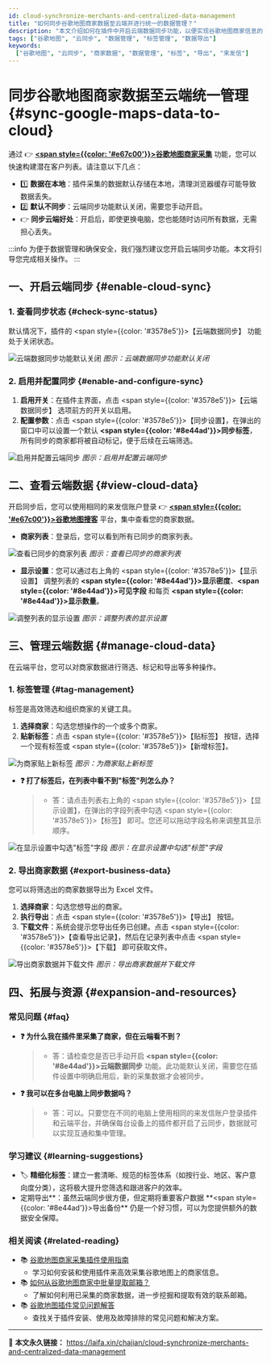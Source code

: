 ```yaml
---
id: cloud-synchronize-merchants-and-centralized-data-management
title: "如何同步谷歌地图商家数据至云端并进行统一的数据管理？"
description: "本文介绍如何在插件中开启云端数据同步功能，以便实现谷歌地图商家信息的云端存储和集中管理。通过手动开启同步和设置同步参数，您可以在云端轻松查看和管理数据，避免数据丢失问题，提升工作效率。"
tags: ["谷歌地图", "云同步", "数据管理", "标签管理", "数据导出"]
keywords:
  ["谷歌地图", "云同步", "商家数据", "数据管理", "标签", "导出", "来发信"]
---
```


# 同步谷歌地图商家数据至云端统一管理 {#sync-google-maps-data-to-cloud}

通过 👉 [**<span style={{color: '#e67c00'}}>谷歌地图商家采集</span>**](./how-to-use-google-maps-plugin) 功能，您可以快速构建潜在客户列表。请注意以下几点：

- 1️⃣ **数据在本地**：插件采集的数据默认存储在本地，清理浏览器缓存可能导致数据丢失。
- 2️⃣ **默认不同步**：云端同步功能默认关闭，需要您手动开启。
- 👉 **同步云端好处**：开启后，即使更换电脑，您也能随时访问所有数据，无需担心丢失。

:::info
为便于数据管理和确保安全，我们强烈建议您开启云端同步功能。本文将引导您完成相关操作。
:::

## 一、开启云端同步 {#enable-cloud-sync}

### 1. 查看同步状态 {#check-sync-status}

默认情况下，插件的 <span style={{color: '#3578e5'}}>【云端数据同步】</span> 功能处于关闭状态。

![云端数据同步功能默认关闭](https://cos.files.maozhishi.com/data/web/web-files/img/20240919201349.png)
_图示：云端数据同步功能默认关闭_

### 2. 启用并配置同步 {#enable-and-configure-sync}

1.  **启用开关**：在插件主界面，点击 <span style={{color: '#3578e5'}}>【云端数据同步】</span> 选项前方的开关以启用。
2.  **配置参数**：点击 <span style={{color: '#3578e5'}}>【同步设置】</span>，在弹出的窗口中可以设置一个默认 **<span style={{color: '#8e44ad'}}>同步标签</span>**，所有同步的商家都将被自动标记，便于后续在云端筛选。

![启用并配置云端同步](https://cos.files.maozhishi.com/data/web/web-files/img/20241210173857.png)
_图示：启用并配置云端同步_

## 二、查看云端数据 {#view-cloud-data}

开启同步后，您可以使用相同的来发信账户登录 👉 [**<span style={{color: '#e67c00'}}>谷歌地图搜客</span>**](https://web.laifaxin.com/search/google-map) 平台，集中查看您的商家数据。

- **商家列表**：登录后，您可以看到所有已同步的商家列表。

![查看已同步的商家列表](https://cos.files.maozhishi.com/data/web/web-files/img/20240919202512.png)
_图示：查看已同步的商家列表_

- **显示设置**：您可以通过右上角的 <span style={{color: '#3578e5'}}>【显示设置】</span> 调整列表的 **<span style={{color: '#8e44ad'}}>显示密度</span>**、**<span style={{color: '#8e44ad'}}>可见字段</span>** 和每页 **<span style={{color: '#8e44ad'}}>显示数量</span>**。

![调整列表的显示设置](https://cos.files.maozhishi.com/data/web/web-files/img/1728549861722_d.png)
_图示：调整列表的显示设置_

## 三、管理云端数据 {#manage-cloud-data}

在云端平台，您可以对商家数据进行筛选、标记和导出等多种操作。

### 1. 标签管理 {#tag-management}

标签是高效筛选和组织商家的关键工具。

1.  **选择商家**：勾选您想操作的一个或多个商家。
2.  **贴新标签**：点击 <span style={{color: '#3578e5'}}>【贴标签】</span> 按钮，选择一个现有标签或 <span style={{color: '#3578e5'}}>【新增标签】</span>。

![为商家贴上新标签](https://cos.files.maozhishi.com/data/web/web-files/img/20241010174306.png)
_图示：为商家贴上新标签_

- **❓ 打了标签后，在列表中看不到"标签"列怎么办？**
  > - 答：请点击列表右上角的 <span style={{color: '#3578e5'}}>【显示设置】</span>，在弹出的字段列表中勾选 <span style={{color: '#3578e5'}}>【标签】</span> 即可。您还可以拖动字段名称来调整其显示顺序。

![在显示设置中勾选"标签"字段](https://cos.files.maozhishi.com/data/web/web-files/img/20241010175253.png)
_图示：在显示设置中勾选"标签"字段_

### 2. 导出商家数据 {#export-business-data}

您可以将筛选出的商家数据导出为 Excel 文件。

1.  **选择商家**：勾选您想导出的商家。
2.  **执行导出**：点击 <span style={{color: '#3578e5'}}>【导出】</span> 按钮。
3.  **下载文件**：系统会提示您导出任务已创建。点击 <span style={{color: '#3578e5'}}>【查看导出记录】</span>，然后在记录列表中点击 <span style={{color: '#3578e5'}}>【下载】</span> 即可获取文件。

![导出商家数据并下载文件](https://cos.files.maozhishi.com/data/web/web-files/img/20241010180925.png)
_图示：导出商家数据并下载文件_

## 四、拓展与资源 {#expansion-and-resources}

### 常见问题 {#faq}

- **❓ 为什么我在插件里采集了商家，但在云端看不到？**

  > - 答：请检查您是否已手动开启 **<span style={{color: '#8e44ad'}}>云端数据同步</span>** 功能。此功能默认关闭，需要您在插件设置中明确启用后，新的采集数据才会被同步。

- **❓ 我可以在多台电脑上同步数据吗？**
  > - 答：可以。只要您在不同的电脑上使用相同的来发信账户登录插件和云端平台，并确保每台设备上的插件都开启了云同步，数据就可以实现互通和集中管理。

### 学习建议 {#learning-suggestions}

- 🏷️ **精细化标签**：建立一套清晰、规范的标签体系（如按行业、地区、客户意向度分类），这将极大提升您筛选和跟进客户的效率。
- 定期导出**：虽然云端同步很方便，但定期将重要客户数据 **<span style={{color: '#8e44ad'}}>导出备份</span>\*\* 仍是一个好习惯，可以为您提供额外的数据安全保障。

### 相关阅读 {#related-reading}

- 📚 [谷歌地图商家采集插件使用指南](./how-to-use-google-maps-plugin)
  - 学习如何安装和使用插件来高效采集谷歌地图上的商家信息。
- 📚 [如何从谷歌地图商家中批量提取邮箱？](./how-to-extract-email-from-google-maps)
  - 了解如何利用已采集的商家数据，进一步挖掘和提取有效的联系邮箱。
- 📚 [谷歌地图插件常见问题解答](./google-maps-plugin-faq)
  - 查找关于插件安装、使用及故障排除的常见问题和解决方案。

---

🔗 **本文永久链接：** https://laifa.xin/chajian/cloud-synchronize-merchants-and-centralized-data-management
